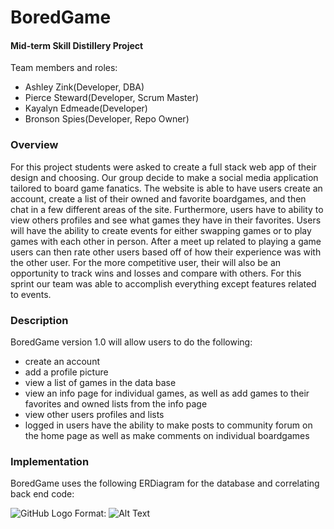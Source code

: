 # BoredGame
#### Mid-term Skill Distillery Project
Team members and roles:

* Ashley Zink(Developer, DBA)
* Pierce Steward(Developer, Scrum Master)
* Kayalyn Edmeade(Developer)
* Bronson Spies(Developer, Repo Owner)

### Overview
For this project students were asked to create a full stack web app of their design and choosing. Our group decide to make a social media application tailored to board game fanatics. The website is able to have users create an account, create a list of their owned and favorite boardgames, and then chat in a few different areas of the site. Furthermore, users have to ability to view others profiles and see what games they have in their favorites. Users will have the ability to create events for either swapping games or to play games with each other in person. After a meet up related to playing a game users can then rate other users based off of how their experience was with the other user. For the more competitive user, their will also be an opportunity to track wins and losses and compare with others. For this sprint our team was able to accomplish everything except features related to events.

### Description
BoredGame version 1.0 will allow users to do the following:
* create an account
* add a profile picture
* view a list of games in the data base
* view an info page for individual games, as well as add games to their favorites and owned lists from the info page
* view other users profiles and lists
* logged in users have the ability to make posts to community forum on the home page as well as make comments on individual boardgames

### Implementation
BoredGame uses the following ERDiagram for the database and correlating back end code:

![GitHub Logo](gameboreddatabaseimage.png)
Format: ![Alt Text](url)
